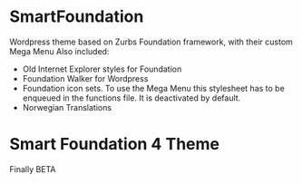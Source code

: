 SmartFoundation
================

Wordpress theme based on Zurbs Foundation framework, with their custom Mega Menu
Also included:
- Old Internet Explorer styles for Foundation
- Foundation Walker for Wordpress
- Foundation icon sets. To use the Mega Menu this stylesheet has to be enqueued in the functions file. It is deactivated by default.
- Norwegian Translations

# Smart Foundation 4 Theme
Finally BETA
